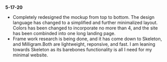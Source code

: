 **5-17-20**

- Completely redesigned the mockup from top to bottom. The design language has changed to a simplified and further minimalized layout. Colors has been changed to incorporate no more than 4, and the site has been combinded into one long landing page.
- Frame work research is being done, and it has come down to Skeleton, and Milligram.Both are lightweight, reponsive, and fast. I am leaning towards Skeleton as its barebones functionality is all I need for my minimal website.
